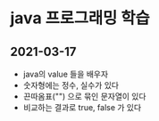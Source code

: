 # java 프로그래밍 학습
## 2021-03-17
* java의 value 들을 배우자
* 숫자형에는 정수, 실수가 있다
* 끈따옴표("") 으로 묶인 문자열이 있다
* 비교하는 결과로 true, false 가 있다